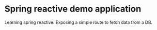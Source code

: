 # Spring reactive demo application

Learning spring reactive.
Exposing a simple route to fetch data from a DB.
